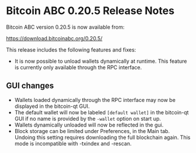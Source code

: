 # Bitcoin ABC 0.20.5 Release Notes

Bitcoin ABC version 0.20.5 is now available from:

  <https://download.bitcoinabc.org/0.20.5/>

This release includes the following features and fixes:
 - It is now possible to unload wallets dynamically at runtime. This feature is
   currently only available through the RPC interface.

GUI changes
-----------
 - Wallets loaded dynamically through the RPC interface may now be displayed in
   the bitcoin-qt GUI.
 - The default wallet will now be labeled `[default wallet]` in the bitcoin-qt
   GUI if no name is provided by the `-wallet` option on start up.
 - Wallets dynamically unloaded will now be reflected in the gui.
 - Block storage can be limited under Preferences, in the Main tab. Undoing
   this setting requires downloading the full blockchain again. This mode is
   incompatible with -txindex and -rescan.
